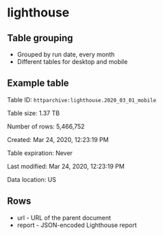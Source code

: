 # lighthouse

## Table grouping

- Grouped by run date, every month
- Different tables for desktop and mobile

## Example table

Table ID: `httparchive:lighthouse.2020_03_01_mobile`

Table size: 1.37 TB

Number of rows: 5,466,752

Created: Mar 24, 2020, 12:23:19 PM

Table expiration: Never

Last modified: Mar 24, 2020, 12:23:19 PM

Data location: US

## Rows

- url - URL of the parent document
- report - JSON-encoded Lighthouse report
